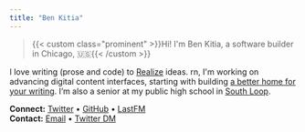 ```yaml
---
title: "Ben Kitia"
---
```


> {{< custom class="prominent" >}}Hi! I'm Ben Kitia, a software builder in Chicago, 🇺🇸{{< /custom >}}

I love writing (prose and code) to [Realize](/Realize.pdf) ideas. rn, I'm working on advancing digital content interfaces, starting with building [a better home for your writing](https://pubnent.com). I’m also a senior at my public high school in [South Loop](https://www.flickr.com/search/?sort=interestingness-desc&safe_search=1&text=southloop&view_all=1).

**Connect:** [Twitter](https://twitter.com/benkitia) • [GitHub](https://github.com/benkitia) • [LastFM](https://www.last.fm/user/benkitia)  
**Contact:** [Email](https://www.kitia.net/email) • [Twitter DM](https://twitter.com/messages/compose?recipient_id=1188270454303277056)
